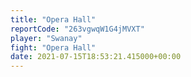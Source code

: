 ```yaml
---
title: "Opera Hall"
reportCode: "263vgwqW1G4jMVXT"
player: "Swanay"
fight: "Opera Hall"
date: 2021-07-15T18:53:21.415000+00:00
---
```

